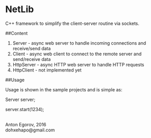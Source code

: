 # NetLib

C++ framework to simplify the client-server routine via sockets.

##Content

1. Server     - async web server to handle incoming connections and receive/send data
2. Client     - async web client to connect to the remote server and send/receive data
3. HttpServer - async HTTP web server to handle HTTP requests
4. HttpClient - not implemented yet

##Usage

Usage is shown in the sample projects and is simple as:

Server server;

server.start(1234);

<br>
Anton Egorov, 2016<br>
dohxehapo@gmail.com
